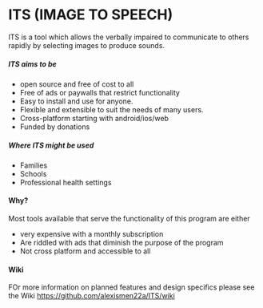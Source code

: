 # ITS (IMAGE TO SPEECH)
ITS is a tool which allows the verbally impaired to communicate to others rapidly by selecting images to produce sounds. 

##### ITS aims to be
- open source and free of cost to all
- Free of ads or paywalls that restrict functionality
- Easy to install and use for anyone.
- Flexible and extensible to suit the needs of many users. 
- Cross-platform starting with android/ios/web
- Funded by donations

##### Where ITS might be used
- Families
- Schools
- Professional health settings

#### Why?

Most tools available that serve the functionality of this program are either 
- very expensive with a monthly subscription
- Are riddled with ads that diminish the purpose of the program
- Not cross platform and accessible to all

#### Wiki
FOr more information on planned features and design specifics please see the Wiki
https://github.com/alexismen22a/ITS/wiki
